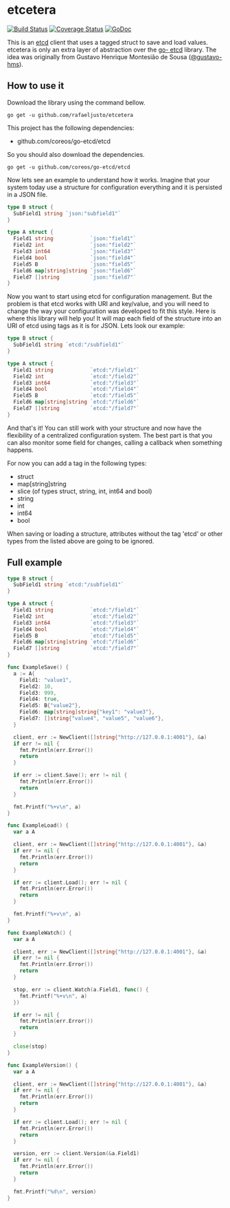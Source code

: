 etcetera
========

[![Build Status](https://travis-ci.org/rafaeljusto/etcetera.png?branch=master)](https://travis-ci.org/rafaeljusto/etcetera)
[![Coverage Status](https://img.shields.io/coveralls/rafaeljusto/etcetera.svg)](https://coveralls.io/r/rafaeljusto/etcetera)
[![GoDoc](https://godoc.org/github.com/rafaeljusto/etcetera?status.png)](https://godoc.org/github.com/rafaeljusto/etcetera)

This is an [etcd](https://coreos.com/using-coreos/etcd/) client that uses a tagged struct to save
and load values. etcetera is only an extra layer of abstraction over the [go-
etcd](http://github.com/coreos/go-etcd) library. The idea was originally from Gustavo Henrique
Montesião de Sousa ([@gustavo-hms](https://github.com/gustavo-hms)).

How to use it
-------------

Download the library using the command bellow.

```
go get -u github.com/rafaeljusto/etcetera
```

This project has the following dependencies:
  * github.com/coreos/go-etcd/etcd

So you should also download the dependencies.

```
go get -u github.com/coreos/go-etcd/etcd
```

Now lets see an example to understand how it works. Imagine that your system today use a structure
for configuration everything and it is persisted in a JSON file.

```go
type B struct {
  SubField1 string `json:"subfield1"`
}

type A struct {
  Field1 string            `json:"field1"`
  Field2 int               `json:"field2"`
  Field3 int64             `json:"field3"`
  Field4 bool              `json:"field4"`
  Field5 B                 `json:"field5"`
  Field6 map[string]string `json:"field6"`
  Field7 []string          `json:"field7"`
}
```

Now you want to start using etcd for configuration management. But the problem is that etcd works
with URI and key/value, and you will need to change the way your configuration was developed to fit
this style. Here is where this library will help you! It will map each field of the structure into
an URI of etcd using tags as it is for JSON. Lets look our example:

```go
type B struct {
  SubField1 string `etcd:"/subfield1"`
}

type A struct {
  Field1 string            `etcd:"/field1"`
  Field2 int               `etcd:"/field2"`
  Field3 int64             `etcd:"/field3"`
  Field4 bool              `etcd:"/field4"`
  Field5 B                 `etcd:"/field5"`
  Field6 map[string]string `etcd:"/field6"`
  Field7 []string          `etcd:"/field7"`
}
```

And that's it! You can still work with your structure and now have the flexibility of a centralized
configuration system. The best part is that you can also monitor some field for changes, calling a
callback when something happens.

For now you can add a tag in the following types:

  * struct
  * map[string]string
  * slice (of types struct, string, int, int64 and bool)
  * string
  * int
  * int64
  * bool

When saving or loading a structure, attributes without the tag 'etcd' or other types from the listed
above are going to be ignored.

Full example
------------

```go
type B struct {
  SubField1 string `etcd:"/subfield1"`
}

type A struct {
  Field1 string            `etcd:"/field1"`
  Field2 int               `etcd:"/field2"`
  Field3 int64             `etcd:"/field3"`
  Field4 bool              `etcd:"/field4"`
  Field5 B                 `etcd:"/field5"`
  Field6 map[string]string `etcd:"/field6"`
  Field7 []string          `etcd:"/field7"`
}

func ExampleSave() {
  a := A{
    Field1: "value1",
    Field2: 10,
    Field3: 999,
    Field4: true,
    Field5: B{"value2"},
    Field6: map[string]string{"key1": "value3"},
    Field7: []string{"value4", "value5", "value6"},
  }

  client, err := NewClient([]string{"http://127.0.0.1:4001"}, &a)
  if err != nil {
    fmt.Println(err.Error())
    return
  }

  if err := client.Save(); err != nil {
    fmt.Println(err.Error())
    return
  }

  fmt.Printf("%+v\n", a)
}

func ExampleLoad() {
  var a A

  client, err := NewClient([]string{"http://127.0.0.1:4001"}, &a)
  if err != nil {
    fmt.Println(err.Error())
    return
  }

  if err := client.Load(); err != nil {
    fmt.Println(err.Error())
    return
  }

  fmt.Printf("%+v\n", a)
}

func ExampleWatch() {
  var a A

  client, err := NewClient([]string{"http://127.0.0.1:4001"}, &a)
  if err != nil {
    fmt.Println(err.Error())
    return
  }

  stop, err := client.Watch(a.Field1, func() {
    fmt.Printf("%+v\n", a)
  })

  if err != nil {
    fmt.Println(err.Error())
    return
  }

  close(stop)
}

func ExampleVersion() {
  var a A

  client, err := NewClient([]string{"http://127.0.0.1:4001"}, &a)
  if err != nil {
    fmt.Println(err.Error())
    return
  }

  if err := client.Load(); err != nil {
    fmt.Println(err.Error())
    return
  }

  version, err := client.Version(&a.Field1)
  if err != nil {
    fmt.Println(err.Error())
    return
  }

  fmt.Printf("%d\n", version)
}
```